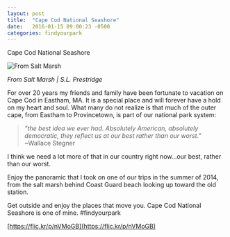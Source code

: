 ```yaml
---
layout: post
title:  "Cape Cod National Seashore"
date:   2016-01-15 09:00:23 -0500
categories: findyourpark
---
```

Cape Cod National Seashore

![From Salt Marsh](https://c2.staticflickr.com/4/3861/14392122819_06dde6eb49_b.jpg)

<cite>From Salt Marsh | S.L. Prestridge</cite>

For over 20 years my friends and family have been fortunate to vacation on Cape Cod in Eastham, MA. It is a special place and will forever have a hold on my heart and soul. What many do not realize is that much of the outer cape, from Eastham to Provincetown, is part of our national park system: 

>_”the best idea we ever had. Absolutely American, absolutely democratic, they reflect us at our best rather than our worst."_
~Wallace Stegner

I think we need a lot more of that in our country right now...our best, rather than our worst.

Enjoy the panoramic that I took on one of our trips in the summer of 2014, from the salt marsh behind Coast Guard beach looking up toward the old station.

Get outside and enjoy the places that move you. Cape Cod National Seashore is one of mine. #findyourpark

[https://flic.kr/p/nVMoGB](https://flic.kr/p/nVMoGB)